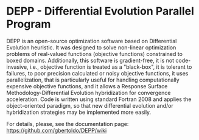 # DEPP - Differential Evolution Parallel Program
DEPP is an open-source optimization software based on Differential Evolution heuristic. It was designed to solve non-linear optimization problems of real-valued functions (objective functions) constrained to boxed domains. Additionally, this software is gradient-free, it is not code-invasive, i.e., objective function is treated as a "black-box", it is tolerant to failures, to poor precision calculated or noisy objective functions, it uses parallelization, that is particularly useful for handling computationally expensive objective functions, and it allows a Response Surface Methodology-Differential Evolution hybridization for convergence acceleration. Code is written using standard Fortran 2008 and applies the object-oriented paradigm, so that new differential evolution and/or hybridization strategies may be implemented more easily.

For details, please, see the documentation page: https://github.com/gbertoldo/DEPP/wiki
